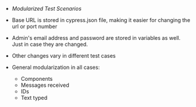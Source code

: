 - *Modularized Test Scenarios*

- Base URL is stored in cypress.json file, making it easier for changing the url or port number
- Admin's email address and password are stored in variables as well. Just in case they are changed.
- Other changes vary in different test cases
- General modularization in all cases:
	- Components
	- Messages received
	- IDs
	- Text typed